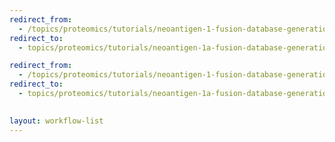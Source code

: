 ```yaml
---
redirect_from:
  - /topics/proteomics/tutorials/neoantigen-1-fusion-database-generation/workflows/
redirect_to:
  - topics/proteomics/tutorials/neoantigen-1a-fusion-database-generation/workflows/

redirect_from:
  - /topics/proteomics/tutorials/neoantigen-1-fusion-database-generation/workflows/main_workflow.html
redirect_to:
  - topics/proteomics/tutorials/neoantigen-1a-fusion-database-generation/workflows/main_workflow_ga
  

layout: workflow-list
---
```

